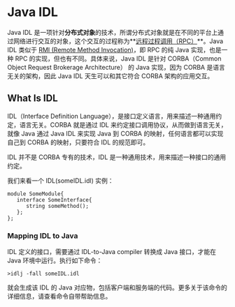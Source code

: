 # Java IDL

Java IDL 是一项针对**分布式对象**的技术，所谓分布式对象就是在不同的平台上通过网络进行交互的对象，这个交互的过程称为**[远程过程调用（RPC）](RPC.md)**。Java IDL 类似于 [RMI (Remote Method Invocation)](RMI.md)，即 RPC 的纯 Java 实现，也是一种 RPC 的实现，但也有不同。具体来说，Java IDL 是针对 CORBA（Common Object Request Brokerage Architecture） 的 Java 实现，因为 CORBA 是语言无关的架构，因此 Java IDL 天生可以和其它符合 CORBA 架构的应用交互。

## What Is IDL

IDL（Interface Definition Language），是接口定义语言，用来描述一种通用约定，语言无关。CORBA 就是通过 IDL 来约定接口调用协议，从而做到语言无关，就像 Java 通过 Java IDL 来实现 Java 到 CORBA 的映射，任何语言都可以实现自己到 CORBA 的映射，只要符合 IDL 的规范即可。

IDL 并不是 CORBA 专有的技术，IDL 是一种通用技术，用来描述一种接口的通用约定。

我们来看一个 IDL(someIDL.idl) 实例：

```IDL
module SomeModule{
   interface SomeInterface{
      string someMethod();
   };
};
```

### Mapping IDL to Java

IDL 定义的接口，需要通过 IDL-to-Java compiler 转换成 Java 接口，才能在 Java 环境中运行。执行如下命令：

```
>idlj -fall someIDL.idl
```

就会生成该 IDL 的 Java 对应物，包括客户端和服务端的代码。更多关于该命令的详细信息，请查看命令自带帮助信息。
